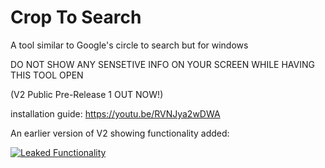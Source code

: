 # Crop To Search

A tool similar to Google's circle to search but for windows 

DO NOT SHOW ANY SENSETIVE INFO ON YOUR SCREEN WHILE HAVING THIS TOOL OPEN

(V2 Public Pre-Release 1 OUT NOW!)

installation guide: https://youtu.be/RVNJya2wDWA

An earlier version of V2 showing functionality added:

[![Leaked Functionality](https://img.youtube.com/vi/kWggN-7Bna0/0.jpg)](https://www.youtube.com/watch?v=kWggN-7Bna0)
